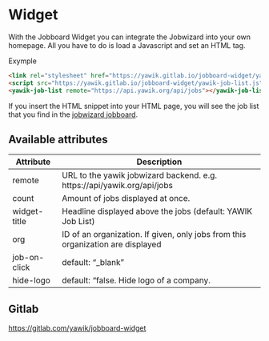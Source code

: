 # Widget

With the Jobboard Widget you can integrate the Jobwizard into your own homepage. All you have to do is load a Javascript and set an HTML tag.

Exymple

``` html
<link rel="stylesheet" href="https://yawik.gitlab.io/jobboard-widget/yawik-job-list.css"/>
<script src="https://yawik.gitlab.io/jobboard-widget/yawik-job-list.js"></script>
<yawik-job-list remote="https://api.yawik.org/api/jobs"></yawik-job-list>
```

If you insert the HTML snippet into your HTML page, you will see the job list that you find in the 
[jobwizard jobboard](https://jobwizard.yawik.org/de/jobboard).

<yawik-job-list remote="https://api.yawik.org/api/jobs"></yawik-job-list>

## Available attributes

| Attribute   | Description                                                                      |
| ----------- | -------------------------------------------------------------------------------- |
|remote	      | URL to the yawik jobwizard backend. e.g. https://api/yawik.org/api/jobs          |
|count	      | Amount of jobs displayed at once.                                                |
|widget-title | Headline displayed above the jobs (default: YAWIK Job List)                      |
|org	      | ID of an organization. If given, only jobs from this organization are displayed  |
|job-on-click |	default: “_blank”                                                                |
|hide-logo	  | default: “false. Hide logo of a company.                                         |

## Gitlab

https://gitlab.com/yawik/jobboard-widget